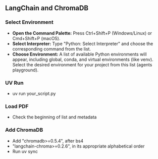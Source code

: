 ## LangChain and ChromaDB


### Select Environment



* **Open the Command Palette:** Press Ctrl+Shift+P (Windows/Linux) or Cmd+Shift+P (macOS).
* **Select Interpreter:** Type "Python: Select Interpreter" and choose the corresponding command from the list.
* **Choose Environment:** A list of available Python environments will appear, including global, conda, and virtual environments (like venv). Select the desired environment for your project from this list (agents playground).


### UV Run



* uv run your_script.py


### Load PDF



* Check the beginning of list and metadata


### Add ChromaDB



* Add "chromadb>=0.5.4", after bs4
* "langchain-chroma>=0.2.6", in its appropriate alphabetical order
* Run uv sync
